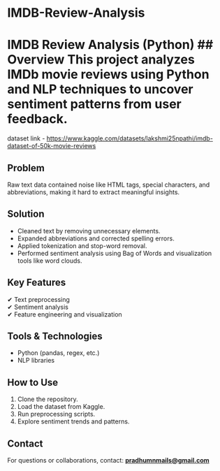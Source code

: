 # IMDB-Review-Analysis
# IMDB Review Analysis (Python)  ## Overview This project analyzes IMDb movie reviews using Python and NLP techniques to uncover sentiment patterns from user feedback.

dataset link - https://www.kaggle.com/datasets/lakshmi25npathi/imdb-dataset-of-50k-movie-reviews


## Problem
Raw text data contained noise like HTML tags, special characters, and abbreviations, making it hard to extract meaningful insights.

## Solution
- Cleaned text by removing unnecessary elements.
- Expanded abbreviations and corrected spelling errors.
- Applied tokenization and stop-word removal.
- Performed sentiment analysis using Bag of Words and visualization tools like word clouds.

## Key Features
✔ Text preprocessing  
✔ Sentiment analysis  
✔ Feature engineering and visualization

## Tools & Technologies
- Python (pandas, regex, etc.)  
- NLP libraries

## How to Use
1. Clone the repository.
2. Load the dataset from Kaggle.
3. Run preprocessing scripts.
4. Explore sentiment trends and patterns.

## Contact
For questions or collaborations, contact: **pradhumnmails@gmail.com**
